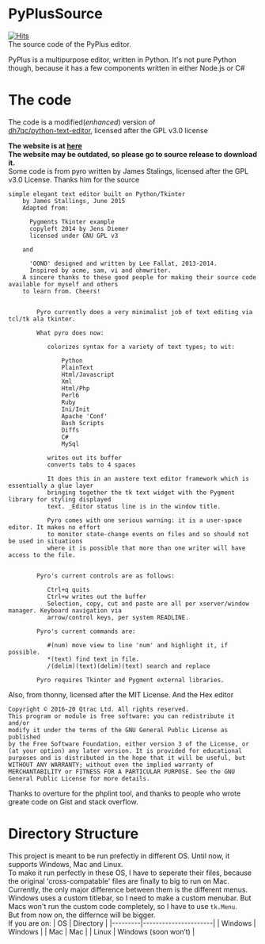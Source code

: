 # PyPlusSource

[![Hits](https://hits.seeyoufarm.com/api/count/incr/badge.svg?url=https%3A%2F%2Fgithub.com%2FZCG-coder%2FPyPlus&count_bg=%2379C83D&title_bg=%23555555&icon=&icon_color=%23E7E7E7&title=Views&edge_flat=true)](javascript:void(0);)  
The source code of the PyPlus editor.

PyPlus is a multipurpose editor, written in Python. It's not pure Python though, because it has a few components written
in either Node.js or C#

# The code

The code is a modified(*enhanced*) version of  
[dh7qc/python-text-editor](https://www.github.com/dh7qc/python-text-editor), licensed after the GPL v3.0 license

**The website is at [here](http://zcg-coder.github.io/NWSOFT/PyPlusWeb)**  
**The website may be outdated, so please go to source release to download it.**  
Some code is from pyro written by James Stalings, licensed after the GPL v3.0 License. Thanks him for the source

```
simple elegant text editor built on Python/Tkinter
    by James Stallings, June 2015
    Adapted from:

      Pygments Tkinter example
      copyleft 2014 by Jens Diemer
      licensed under GNU GPL v3
      
    and
    
      'OONO' designed and written by Lee Fallat, 2013-2014.
      Inspired by acme, sam, vi and ohmwriter.
    A sincere thanks to these good people for making their source code available for myself and others
    to learn from. Cheers!
    
    
        Pyro currently does a very minimalist job of text editing via tcl/tk ala tkinter. 
        
        What pyro does now:
        
           colorizes syntax for a variety of text types; to wit:
    
               Python
               PlainText
               Html/Javascript
               Xml
               Html/Php
               Perl6
               Ruby
               Ini/Init
               Apache 'Conf'
               Bash Scripts
               Diffs
               C#
               MySql
           
           writes out its buffer
           converts tabs to 4 spaces
           
           It does this in an austere text editor framework which is essentially a glue layer
           bringing together the tk text widget with the Pygment library for styling displayed
           text. _Editor status line is in the window title.
           
           Pyro comes with one serious warning: it is a user-space editor. It makes no effort
           to monitor state-change events on files and so should not be used in situations
           where it is possible that more than one writer will have access to the file.
           
           
        Pyro's current controls are as follows:
        
           Ctrl+q quits
           Ctrl+w writes out the buffer
           Selection, copy, cut and paste are all per xserver/window manager. Keyboard navigation via
           arrow/control keys, per system READLINE.
           
        Pyro's current commands are:
        
           #(num) move view to line 'num' and highlight it, if possible.
           *(text) find text in file.
           /(delim)(text)(delim)(text) search and replace
        
        Pyro requires Tkinter and Pygment external libraries.
```

Also, from thonny, licensed after the MIT License. And the Hex editor

```
Copyright © 2016-20 Qtrac Ltd. All rights reserved.
This program or module is free software: you can redistribute it and/or
modify it under the terms of the GNU General Public License as published
by the Free Software Foundation, either version 3 of the License, or
(at your option) any later version. It is provided for educational
purposes and is distributed in the hope that it will be useful, but
WITHOUT ANY WARRANTY; without even the implied warranty of
MERCHANTABILITY or FITNESS FOR A PARTICULAR PURPOSE. See the GNU
General Public License for more details.
```

Thanks to overture for the phplint tool, and thanks to people who wrote greate code on Gist and stack overflow.

# Directory Structure

This project is meant to be run prefectly in different OS. Until now, it supports Windows, Mac and Linux.  
To make it run perfectly in these OS, I have to seperate their files, because the original 'cross-compatable' files are
finally to big to run on Mac.  
Currently, the only major difference between them is the different menus.  
Windows uses a custom titlebar, so I need to make a custom menubar. But Macs won't run the custom code completely, so I
have to use `tk.Menu`.  
But from now on, the differnce will be bigger.  
If you are on:
| OS | Directory | |---------|----------------------| | Windows | Windows | | Mac | Mac | | Linux | Windows (soon won’t)
|
